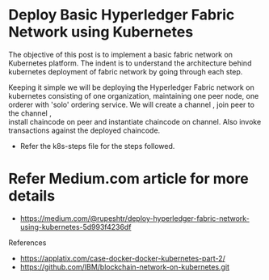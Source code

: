 # Deploy Basic Hyperledger Fabric Network using Kubernetes

The objective of this post is to implement a basic fabric network on Kubernetes platform.
The indent is to understand the architecture behind kubernetes deployment of fabric network by going through each step.

Keeping it simple we will be deploying the  Hyperledger Fabric network on kubernetes consisting of one organization, maintaining one peer node, one orderer with 'solo' ordering service. We will create a channel , join peer to the channel ,  
install chaincode on peer and instantiate chaincode on channel. Also invoke transactions against the  deployed chaincode.
* Refer the k8s-steps file for the steps followed.


# Refer Medium.com article for more details
* https://medium.com/@rupeshtr/deploy-hyperledger-fabric-network-using-kubernetes-5d993f4236df

References 
* https://applatix.com/case-docker-docker-kubernetes-part-2/
* https://github.com/IBM/blockchain-network-on-kubernetes.git
